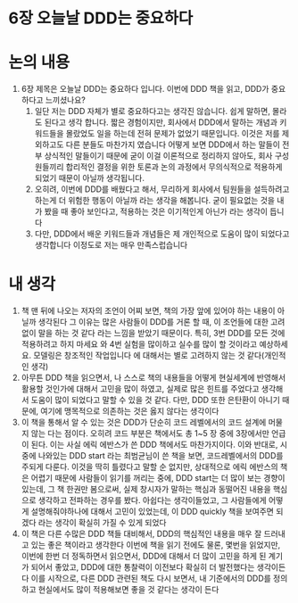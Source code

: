 # 6장 오늘날 DDD는 중요하다

# 논의 내용

1. 6장 제목은 오늘날 DDD는 중요하다 입니다. 이번에 DDD 책을 읽고, DDD가 중요하다고 느끼셨나요? 
    1. 일단 저는 DDD 자체가 별로 중요하다고는 생각진 않습니다. 쉽게 말하면, 몰라도 된다고 생각 합니다. 짧은 경험이지만, 회사에서 DDD에서 말하는 개념과 키워드들을 몰랐었도 일을 하는데 전혀 문제가 없었기 때문입니다. 이것은 저를 제외하고도 다른 분들도 마찬가지 였습니다 어떻게 보면 DDD에서 하는 말들이 전부 상식적인 말들이기 때문에 굳이 이걸 이론적으로 정리하지 않아도, 회사 구성원들끼리 합리적인 결정을 위한 토론과 논의 과정에서 무의식적으로 적용하게 되었기 때문이 아닐까 생각됩니다.
    2. 오히려, 이번에 DDD를 배웠다고 해서, 무리하게 회사에서 팀원들을 설득하려고 하는게 더 위험한 행동이 아닐까 라는 생각을 해봅니다. 굳이 필요없는 것을 내가 봤을 때 좋아 보인다고, 적용하는 것은 이기적인게 아닌가 라는 생각이 듭니다
    3. 다만, DDD에서 배운 키워드들과 개념들은 제 개인적으로 도움이 많이 되었다고 생각합니다 이정도로 저는 매우 만족스럽습니다

# 내 생각

1. 책 맨 뒤에 나오는 저자의 조언이 어찌 보면, 책의 가장 앞에 있어야 하는 내용이 아닐까 생각된다 그 이유는 많은 사람들이 DDD를 거론 할 때, 이 조언들에 대한 고려 없이 말을 하는 것 같다 라는 느낌을 받았기 때문이다. 특히, 3번 DDD를 모든 것에 적용하려고 하지 마세요 와 4번 실험을 많이하고 실수를 많이 할 것이라고 예상하세요. 모델링은 창조적인 작업입니다 에 대해서는 별로 고려하지 않는 것 같다(개인적인 생각)
2. 아무튼 DDD 책을 읽으면서, 나 스스로 책의 내용들을 어떻게 현실세계에 반영해서 활용할 것인가에 대해서 고민을 많이 하였고, 실제로 많은 힌트를 주었다고 생각해서 도움이 많이 되었다고 말할 수 있을 것 같다. 다만, DDD 또한 은탄환이 아니기 때문에, 여기에 맹목적으로 의존하는 것은 옳지 않다는 생각이다
3. 이 책을 통해서 알 수 있는 것은 DDD가 단순히 코드 레벨에서의 코드 설계에 머물지 않는 다는 점이다. 오히려 코드 부분은 책에서도 총 1~5 장 중에 3장에서만 언급이 된다. 이는 사실 에릭 에반스가 쓴 DDD 책에서도 마찬가지이다. 이와 반대로, 시중에 나와있는 DDD start 라는 최범균님이 쓴 책을 보면, 코드레벨에서의 DDD를 주되게 다룬다. 이것을 딱히 틀렸다고 말할 순 없지만, 상대적으로 에릭 에반스의 책은 어렵기 때문에 사람들이 읽기를 꺼리는 중에, DDD start는 더 많이 보는 경향이 있는데, 그 책 한권만 봄으로써, 실제 창시자가 말하는 핵심과 동떨어진 내용을 핵심으로 생각하고 전파하는 경우를 봤다. 아쉽다는 생각이들었고, 그 사람들에게 어떻게 설명해줘야하나에 대해서 고민이 있었는데, 이 DDD quickly 책을 보여주면 되겠다 라는 생각이 확실히 가질 수 있게 되었다
4. 이 책은 다른 수많은 DDD 책들 대비해서, DDD의 핵심적인 내용을 매우 잘 드러내고 있는 좋은 책이라고 생각한다 이번에 책을 읽기 전에도 물론, 몇번을 읽었지만, 이번에 한번 더 정독하면서 읽으면서, DDD에 대해서 더 많이 고민을 하게 된 계기가 되어서 좋았고, DDD에 대한 통찰력이 이전보다 확실히 더 발전했다는 생각이든다 이를 시작으로, 다른 DDD 관련된 책도 다시 보면서, 내 기준에서의 DDD를 정의하고 현실에서도 많이 적용해보면 좋을 것 같다는 생각이 든다